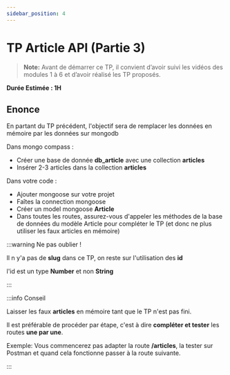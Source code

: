 ```yaml
---
sidebar_position: 4
---
```


# TP Article API (Partie 3)

> **Note:** Avant de démarrer ce TP, il convient d’avoir suivi les vidéos des modules 1 à 6 et d’avoir réalisé les TP proposés.

**Durée Estimée : 1H**

## Enonce

En partant du TP précédent, l'objectif sera de remplacer les données en mémoire par les données sur mongodb

Dans mongo compass :
- Créer une base de donnée **db_article** avec une collection **articles**
- Insérer 2-3 articles dans la collection **articles**

Dans votre code :
- Ajouter mongoose sur votre projet
- Faîtes la connection mongoose
- Créer un model mongoose **Article**
- Dans toutes les routes, assurez-vous d'appeler les méthodes de la base de données du modèle Article pour compléter le TP (et donc ne plus utiliser les faux articles en mémoire)

:::warning Ne pas oublier !

Il n y'a pas de **slug** dans ce TP, on reste sur l'utilisation des **id**

l'id est un type **Number** et non **String**

:::

:::info Conseil

Laisser les faux **articles** en mémoire tant que le TP n'est pas fini.

Il est préférable de procéder par étape, c'est à dire **compléter et tester** les routes **une par une**.

Exemple: Vous commencerez pas adapter la route **/articles**, la tester  sur Postman et quand cela fonctionne passer à la route suivante.

:::